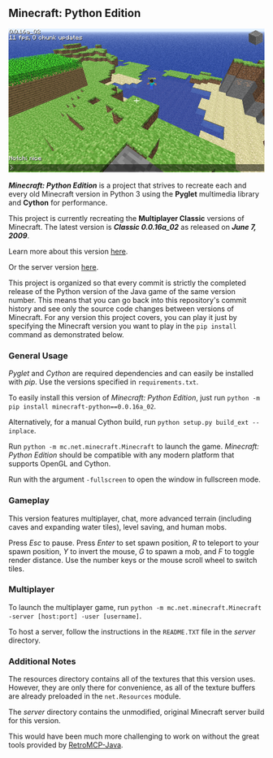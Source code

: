 ## Minecraft: Python Edition

![Minecraft](/screenshot.png?raw=true)

_**Minecraft: Python Edition**_ is a project that strives to recreate each and every old Minecraft version in Python 3 using the **Pyglet** multimedia library and **Cython** for performance.

This project is currently recreating the **Multiplayer Classic** versions of Minecraft. The latest version is _**Classic 0.0.16a_02**_ as released on _**June 7, 2009**_.

Learn more about this version [here](https://minecraft.fandom.com/wiki/Java_Edition_Classic_0.0.16a_02).

Or the server version [here](https://minecraft.fandom.com/wiki/Java_Edition_Classic_server_1.2).

This project is organized so that every commit is strictly the completed release of the Python version of the Java game of the same version number.
This means that you can go back into this repository's commit history and see only the source code changes between versions of Minecraft.
For any version this project covers, you can play it just by specifying the Minecraft version you want to play in the `pip install` command as demonstrated below.

### General Usage

*Pyglet* and *Cython* are required dependencies and can easily be installed with *pip*. Use the versions specified in `requirements.txt`.

To easily install this version of *Minecraft: Python Edition*, just run `python -m pip install minecraft-python==0.0.16a_02`.

Alternatively, for a manual Cython build, run `python setup.py build_ext --inplace`.

Run `python -m mc.net.minecraft.Minecraft` to launch the game. *Minecraft: Python Edition* should be compatible with any modern platform that supports OpenGL and Cython.

Run with the argument `-fullscreen` to open the window in fullscreen mode.

### Gameplay

This version features multiplayer, chat, more advanced terrain (including caves and expanding water tiles), level saving, and human mobs.

Press *Esc* to pause. Press *Enter* to set spawn position, *R* to teleport to your spawn position, *Y* to invert the mouse, *G* to spawn a mob, and *F* to toggle render distance.
Use the number keys or the mouse scroll wheel to switch tiles.

### Multiplayer

To launch the multiplayer game, run `python -m mc.net.minecraft.Minecraft -server [host:port] -user [username]`.

To host a server, follow the instructions in the `README.TXT` file in the *server* directory.

### Additional Notes

The resources directory contains all of the textures that this version uses. However,
they are only there for convenience, as all of the texture buffers are already preloaded
in the `net.Resources` module.

The *server* directory contains the unmodified, original Minecraft server build for this version.

This would have been much more challenging to work on without the great tools provided by [RetroMCP-Java](https://github.com/MCPHackers/RetroMCP-Java).
